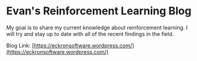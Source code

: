 # Evan's Reinforcement Learning Blog
My goal is to share my current knowledge about reinforcement learning. I will try and stay up to date with all of the recent findings in the field.  

Blog Link: [https://eckronsoftware.wordpress.com/](https://eckronsoftware.wordpress.com/)
